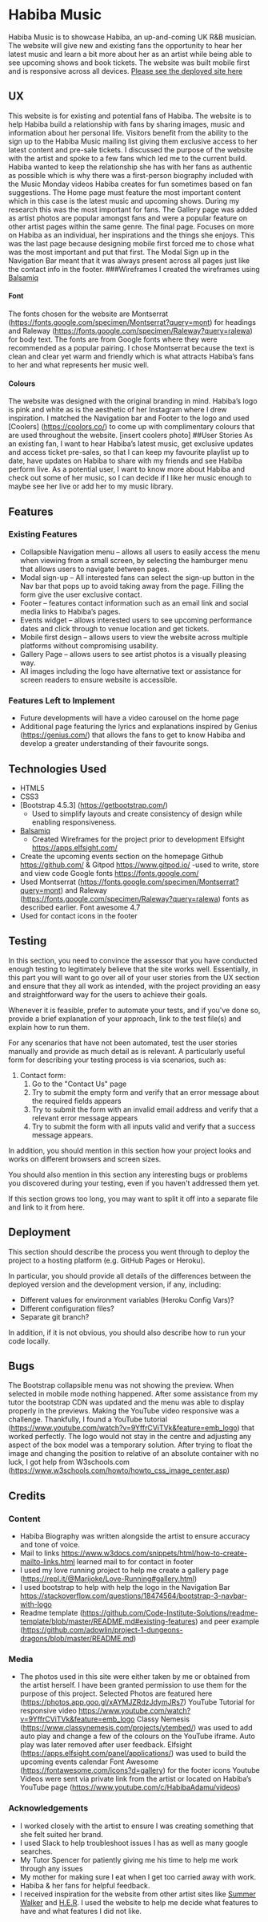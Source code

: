 # Habiba Music

Habiba Music is to showcase Habiba, an up-and-coming UK R&B musician. The website will give new and existing fans the opportunity to hear her latest music and learn a bit more about her as an artist while being able to see upcoming shows and book tickets. The website was built mobile first and is responsive across all devices.
[](assets/images/Multi-device-Mock-up.png)
[Please see the deployed site here](https://marijoke.github.io/Milestone-project-Habiba/)
## UX
 This website is for existing and potential fans of Habiba. The website is to help Habiba build a relationship with fans by sharing images, music and information about her personal life. Visitors benefit from the ability to the sign up to the Habiba Music mailing list giving them exclusive access to her latest content and pre-sale tickets. 
I discussed the purpose of the website with the artist and spoke to a few fans which led me to the current build. Habiba wanted to keep the relationship she has with her fans as authentic as possible which is why there was a first-person biography included with the Music Monday videos Habiba creates for fun sometimes based on fan suggestions. 
The Home page must feature the most important content which in this case is the latest music and upcoming shows. During my research this was the most important for fans. The Gallery page was added as artist photos are popular amongst fans and were a popular feature on other artist pages within the same genre. The final page. Focuses on more on Habiba as an individual, her inspirations and the things she enjoys. This was the last page because designing mobile first forced me to chose what was the most important and put that first. The Modal Sign up in the Navigation Bar meant that it was always present across all pages just like the contact info in the footer. 
###Wireframes
I created the wireframes using [Balsamiq](https://balsamiq.com/)

#### Font 
The fonts chosen for the website are Montserrat (https://fonts.google.com/specimen/Montserrat?query=mont) for headings and Raleway (https://fonts.google.com/specimen/Raleway?query=ralewa) for body text. The fonts are from Google fonts where they were recommended as a popular pairing. I chose Montserrat because the text is clean and clear yet warm and friendly which is what attracts Habiba’s fans to her and what represents her music well.

#### Colours
The website was designed with the original branding in mind. Habiba’s logo is pink and white as is the aesthetic of her Instagram where I drew inspiration. I matched the Navigation bar and Footer to the logo and used [Coolers] (https://coolors.co/) to come up with complimentary colours that are used throughout the website. 
[insert coolers photo]
##User Stories 
As an existing fan, I want to hear Habiba’s latest music, get exclusive updates and access ticket pre-sales, so that I can keep my favourite playlist up to date, have updates on Habiba to share with my friends and see Habiba perform live.
As a potential user, I want to know more about Habiba and check out some of her music, so I can decide if I like her music enough to maybe see her live or add her to my music library.

## Features
### Existing Features
- Collapsible Navigation menu – allows all users to easily access the menu when viewing from a small screen, by selecting the hamburger menu that allows users to navigate between pages.
-  Modal sign-up – All interested fans can select the sign-up button in the Nav bar that pops up to avoid taking away from the page. Filling the form give the user exclusive contact.
- Footer – features contact information such as an email link and social media links to Habiba’s pages. 
-  Events widget – allows interested users to see upcoming performance dates and click through to venue location and get tickets. 
- Mobile first design – allows users to view the website across multiple platforms without compromising usability.
- Gallery Page – allows users to see artist photos is a visually pleasing way.
- All images including the logo have alternative text or assistance for screen readers to ensure website is accessible. 
### Features Left to Implement
-	Future developments will have a video carousel on the home page
-	 Additional page featuring the lyrics and explanations inspired by Genius (https://genius.com/) that allows the fans to get to know Habiba and develop a greater understanding of their favourite songs. 
## Technologies Used
- HTML5 
- CSS3
- [Bootstrap 4.5.3] (https://getbootstrap.com/)
    - Used to simplify layouts and create consistency of design while enabling responsiveness. 
- [Balsamiq](https://balsamiq.com/)
    - Created Wireframes for the project prior to development
Elfsight https://apps.elfsight.com/
-	Create the upcoming events section on the homepage 
Github https://github.com/ & Gitpod https://www.gitpod.io/
-used to write, store and view code
Google fonts https://fonts.google.com/
-	Used Montserrat (https://fonts.google.com/specimen/Montserrat?query=mont) and Raleway (https://fonts.google.com/specimen/Raleway?query=ralewa) fonts as described earlier. 
Font awesome 4.7
-	Used for contact icons in the footer

## Testing
In this section, you need to convince the assessor that you have conducted enough testing to legitimately believe that the site works well. Essentially, in this part you will want to go over all of your user stories from the UX section and ensure that they all work as intended, with the project providing an easy and straightforward way for the users to achieve their goals.

Whenever it is feasible, prefer to automate your tests, and if you've done so, provide a brief explanation of your approach, link to the test file(s) and explain how to run them.

For any scenarios that have not been automated, test the user stories manually and provide as much detail as is relevant. A particularly useful form for describing your testing process is via scenarios, such as:

1. Contact form:
    1. Go to the "Contact Us" page
    2. Try to submit the empty form and verify that an error message about the required fields appears
    3. Try to submit the form with an invalid email address and verify that a relevant error message appears
    4. Try to submit the form with all inputs valid and verify that a success message appears.

In addition, you should mention in this section how your project looks and works on different browsers and screen sizes.

You should also mention in this section any interesting bugs or problems you discovered during your testing, even if you haven't addressed them yet.

If this section grows too long, you may want to split it off into a separate file and link to it from here.

## Deployment

This section should describe the process you went through to deploy the project to a hosting platform (e.g. GitHub Pages or Heroku).

In particular, you should provide all details of the differences between the deployed version and the development version, if any, including:
- Different values for environment variables (Heroku Config Vars)?
- Different configuration files?
- Separate git branch?

In addition, if it is not obvious, you should also describe how to run your code locally.
## Bugs
The Bootstrap collapsible menu was not showing the preview. When selected in mobile mode nothing happened. After some assistance from my tutor the bootstrap CDN was updated and the menu was able to display properly in the previews.
Making the YouTube video responsive was a challenge. Thankfully, I found a YouTube tutorial (https://www.youtube.com/watch?v=9YffrCViTVk&feature=emb_logo) that worked perfectly. 
The logo would not stay in the centre and adjusting any aspect of the box model was a temporary solution. After trying to float the image and changing the position to relative of an absolute container with no luck, I got help from W3schools.com (https://www.w3schools.com/howto/howto_css_image_center.asp)

## Credits
### Content 
-	Habiba Biography was written alongside the artist to ensure accuracy and tone of voice. 
-	Mail to links https://www.w3docs.com/snippets/html/how-to-create-mailto-links.html 
learned mail to for contact in footer
- I used my love running project to help me create a gallery page (https://repl.it/@Marijoke/Love-Running#gallery.html)
- I used bootstrap to help with help the logo in the Navigation Bar
https://stackoverflow.com/questions/18474564/bootstrap-3-navbar-with-logo
-	Readme template (https://github.com/Code-Institute-Solutions/readme-template/blob/master/README.md#existing-features) and peer example (https://github.com/adowlin/project-1-dungeons-dragons/blob/master/README.md)

### Media
- The photos used in this site were either taken by me or obtained from the artist herself. I have been granted permission to use them for the purpose of this project. Selected Photos are featured here (https://photos.app.goo.gl/xAYMJZRdzJdymJRs7)
YouTube Tutorial for responsive video https://www.youtube.com/watch?v=9YffrCViTVk&feature=emb_logo
Classy Nemesis (https://www.classynemesis.com/projects/ytembed/) was used to add auto play and change a few of the colours on the YouTube iframe. Auto play was later removed after user feedback.
Elfsight (https://apps.elfsight.com/panel/applications/) was used to build the upcoming events calendar
Font Awesome (https://fontawesome.com/icons?d=gallery) for the footer icons 
Youtube Videos were sent via private link from the artist or located on Habiba’s YouTube page (https://www.youtube.com/c/HabibaAdamu/videos)
### Acknowledgements
- I worked closely with the artist to ensure I was creating something that she felt suited her brand.
- I used Slack to help troubleshoot issues I has as well as many google searches. 
- My Tutor Spencer for patiently giving me his time to help me work through any issues
- My mother for making sure I eat when I get too carried away with work.
- Habiba & her fans for helpful feedback.
- I received inspiration for the website from other artist sites like [Summer Walker](https://www.summerwalkermusic.com/) and [H.E.R](https://www.her-official.com/home/). I used the website to help me decide what features to have and what features I did not like.
